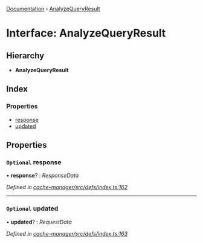 [Documentation](../README.md) › [AnalyzeQueryResult](analyzequeryresult.md)

# Interface: AnalyzeQueryResult

## Hierarchy

* **AnalyzeQueryResult**

## Index

### Properties

* [response](analyzequeryresult.md#optional-response)
* [updated](analyzequeryresult.md#optional-updated)

## Properties

### `Optional` response

• **response**? : *ResponseData*

*Defined in [cache-manager/src/defs/index.ts:162](https://github.com/badbatch/graphql-box/blob/54b1681/packages/cache-manager/src/defs/index.ts#L162)*

___

### `Optional` updated

• **updated**? : *RequestData*

*Defined in [cache-manager/src/defs/index.ts:163](https://github.com/badbatch/graphql-box/blob/54b1681/packages/cache-manager/src/defs/index.ts#L163)*

